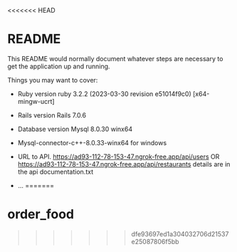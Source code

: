 <<<<<<< HEAD
# README

This README would normally document whatever steps are necessary to get the
application up and running.

Things you may want to cover:

* Ruby version ruby 3.2.2 (2023-03-30 revision e51014f9c0) [x64-mingw-ucrt]

* Rails version Rails 7.0.6

* Database version Mysql 8.0.30 winx64

* Mysql-connector-c++-8.0.33-winx64 for windows

* URL to API. https://ad93-112-78-153-47.ngrok-free.app/api/users OR https://ad93-112-78-153-47.ngrok-free.app/api/restaurants details are in the api 
  documentation.txt
* ...
=======
# order_food
>>>>>>> dfe93697ed1a304032706d21537e25087806f5bb
